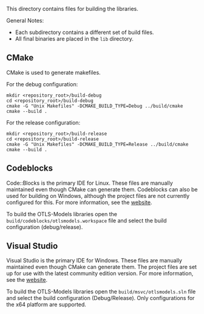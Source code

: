 This directory contains files for building the libraries.

General Notes:
* Each subdirectory contains a different set of build files.
* All final binaries are placed in the `lib` directory.

## CMake
CMake is used to generate makefiles.

For the debug configuration:
```
mkdir <repository_root>/build-debug
cd <repository_root>/build-debug
cmake -G "Unix Makefiles" -DCMAKE_BUILD_TYPE=Debug ../build/cmake
cmake --build .
```

For the release configuration:
```
mkdir <repository_root>/build-release
cd <repository_root>/build-release
cmake -G "Unix Makefiles" -DCMAKE_BUILD_TYPE=Release ../build/cmake
cmake --build .
```

## Codeblocks
Code::Blocks is the primary IDE for Linux. These files are manually maintained
even though CMake can generate them. Codeblocks can also be used for
building on Windows, although the project files are not currently configured
for this. For more information, see the [website](http://codeblocks.org).

To build the OTLS-Models libraries open the
`build/codeblocks/otlsmodels.workspace` file and select the build configuration
(debug/release).

## Visual Studio
Visual Studio is the primary IDE for Windows. These files are manually maintained
even though CMake can generate them. The project files are set up for use with
the latest community edition version. For more information, see the
[website](https://www.visualstudio.com/en-us/products/visual-studio-community-vs.aspx).

To build the OTLS-Models libraries open the `build/msvc/otlsmodels.sln` file and
select the build configuration (Debug/Release). Only configurations for the x64
platform are supported.
